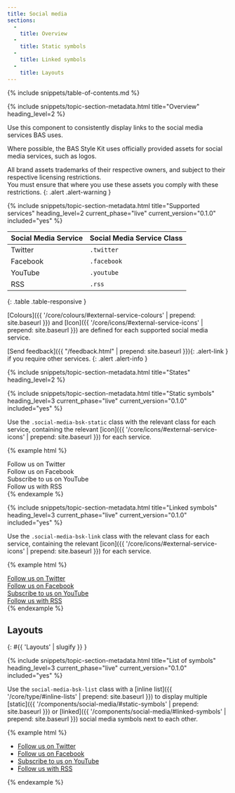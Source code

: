 ```yaml
---
title: Social media
sections:
  -
    title: Overview
  -
    title: Static symbols
  -
    title: Linked symbols
  -
    title: Layouts
---
```


{% include snippets/table-of-contents.md %}

{% include snippets/topic-section-metadata.html
  title="Overview"
  heading_level=2
%}

Use this component to consistently display links to the social media services BAS uses.

Where possible, the BAS Style Kit uses officially provided assets for social media services, such as logos.

All brand assets trademarks of their respective owners, and subject to their respective licensing restrictions. <br />
You must ensure that where you use these assets you comply with these restrictions.
{: .alert .alert-warning }

{% include snippets/topic-section-metadata.html
  title="Supported services"
  heading_level=2
  current_phase="live"
  current_version="0.1.0"
  included="yes"
%}

| Social Media Service | Social Media Service Class |
| -------------------- | -------------------------- |
| Twitter              | `.twitter`                 |
| Facebook             | `.facebook`                |
| YouTube              | `.youtube`                 |
| RSS                  | `.rss`                     |
{: .table .table-responsive }

[Colours]({{ '/core/colours/#external-service-colours' | prepend: site.baseurl }}) and
[Icon]({{ '/core/icons/#external-service-icons' | prepend: site.baseurl }}) are defined for each supported social media
service.

[Send feedback]({{ "/feedback.html" | prepend: site.baseurl }}){: .alert-link } if you require other services.
{: .alert .alert-info }

{% include snippets/topic-section-metadata.html
  title="States"
  heading_level=2
%}

{% include snippets/topic-section-metadata.html
  title="Static symbols"
  heading_level=3
  current_phase="live"
  current_version="0.1.0"
  included="yes"
%}

Use the `.social-media-bsk-static` class with the relevant class for each service, containing the relevant
[icon]({{ '/core/icons/#external-service-icons' | prepend: site.baseurl }}) for each service.

{% example html %}
<!-- Twitter -->
<div class="social-media-bsk-static twitter"><i class="fa fa-fw fa-3x fa-twitter-square"></i><span class="sr-only">Follow us on Twitter</span></div>

<!-- Facebook -->
<div class="social-media-bsk-static facebook"><i class="fa fa-fw fa-3x fa-facebook-square"></i><span class="sr-only">Follow us on Facebook</span></div>

<!-- YouTube -->
<div class="social-media-bsk-static youtube"><i class="fa fa-fw fa-3x fa-youtube-square"></i><span class="sr-only">Subscribe to us on YouTube</span></div>

<!-- RSS -->
<div class="social-media-bsk-static rss"><i class="fa fa-fw fa-3x fa-rss-square"></i><span class="sr-only">Follow us with RSS</span></div>
{% endexample %}

{% include snippets/topic-section-metadata.html
  title="Linked symbols"
  heading_level=3
  current_phase="live"
  current_version="0.1.0"
  included="yes"
%}

Use the `.social-media-bsk-link` class with the relevant class for each service, containing the relevant
[icon]({{ '/core/icons/#external-service-icons' | prepend: site.baseurl }}) for each service.

{% example html %}
<!-- Twitter -->
<div><a href="#" class="social-media-bsk-link twitter"><i class="fa fa-fw fa-3x fa-twitter-square"></i><span class="sr-only">Follow us on Twitter</span></a></div>

<!-- Facebook -->
<div><a href="#" class="social-media-bsk-link facebook"><i class="fa fa-fw fa-3x fa-facebook-square"></i><span class="sr-only">Follow us on Facebook</span></a></div>

<!-- YouTube -->
<div><a href="#" class="social-media-bsk-link youtube"><i class="fa fa-fw fa-3x fa-youtube-square"></i><span class="sr-only">Subscribe to us on YouTube</span></a></div>

<!-- RSS -->
<div><a href="#" class="social-media-bsk-link rss"><i class="fa fa-fw fa-3x fa-rss-square"></i><span class="sr-only">Follow us with RSS</span></a></div>
{% endexample %}

## Layouts
{: #{{ 'Layouts' | slugify }} }

{% include snippets/topic-section-metadata.html
  title="List of symbols"
  heading_level=3
  current_phase="live"
  current_version="0.1.0"
  included="yes"
%}

Use the `social-media-bsk-list` class with a [inline list]({{ '/core/type/#inline-lists' | prepend: site.baseurl }})
to display multiple [static]({{ '/components/social-media/#static-symbols' | prepend: site.baseurl }}) or
[linked]({{ '/components/social-media/#linked-symbols' | prepend: site.baseurl }}) social media symbols next to each
other.

{% example html %}
<ul class="list-inline social-media-bsk-list">
  <li><a href="#" class="social-media-bsk-link twitter"><i class="fa fa-fw fa-3x fa-twitter-square"></i><span class="sr-only">Follow us on Twitter</span></a></li>
  <li><a href="#" class="social-media-bsk-link facebook"><i class="fa fa-fw fa-3x fa-facebook-square"></i><span class="sr-only">Follow us on Facebook</span></a></li>
  <li><a href="#" class="social-media-bsk-link youtube"><i class="fa fa-fw fa-3x fa-youtube-square"></i><span class="sr-only">Subscribe to us on YouTube</span></a></li>
  <li><a href="#" class="social-media-bsk-link rss"><i class="fa fa-fw fa-3x fa-rss-square"></i><span class="sr-only">Follow us with RSS</span></a></li>
</ul>
{% endexample %}
